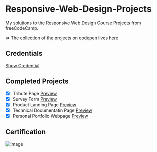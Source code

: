 # Responsive-Web-Design-Projects
My solutions to the Responsive Web Design Course Projects from freeCodeCamp.

=> The collection of the projects on codepen lives [here](https://codepen.io/collection/OLpbLz)

## Credentials
[Show Credential](https://www.freecodecamp.org/certification/KhalidMesbah/responsive-web-design)

## Completed Projects
- [x] Tribute Page [Preview](https://codepen.io/KhalidMesbah/pen/WNdYKLb)
- [x] Survey Form [Preview](https://codepen.io/KhalidMesbah/pen/QWaJEyX)
- [x] Product Landing Page [Preview](https://codepen.io/KhalidMesbah/pen/QWaJGdB)
- [x] Technical Documentatin Page [Preview](https://codepen.io/KhalidMesbah/pen/yLpQqeB)
- [x] Personal Portfolio Webpage [Preview](https://codepen.io/KhalidMesbah/pen/VwyVdrK)

## Certification
![image](https://user-images.githubusercontent.com/89298608/163693063-f08e6b32-e33f-4651-baf7-a2b15028d99e.png)
